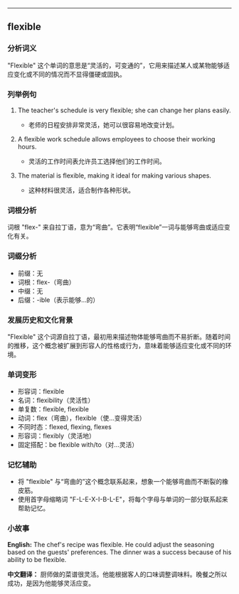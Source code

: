 
---------------
## flexible
### 分析词义
"Flexible" 这个单词的意思是“灵活的，可变通的”，它用来描述某人或某物能够适应变化或不同的情况而不显得僵硬或固执。

### 列举例句
1. The teacher's schedule is very flexible; she can change her plans easily.
   - 老师的日程安排非常灵活，她可以很容易地改变计划。
   
2. A flexible work schedule allows employees to choose their working hours.
   - 灵活的工作时间表允许员工选择他们的工作时间。
   
3. The material is flexible, making it ideal for making various shapes.
   - 这种材料很灵活，适合制作各种形状。

### 词根分析
词根 "flex-" 来自拉丁语，意为“弯曲”。它表明“flexible”一词与能够弯曲或适应变化有关。

### 词缀分析
- 前缀：无
- 词根：flex-（弯曲）
- 中缀：无
- 后缀：-ible（表示能够...的）

### 发展历史和文化背景
"Flexible" 这个词源自拉丁语，最初用来描述物体能够弯曲而不易折断。随着时间的推移，这个概念被扩展到形容人的性格或行为，意味着能够适应变化或不同的环境。

### 单词变形
- 形容词：flexible
- 名词：flexibility（灵活性）
- 单复数：flexible, flexible
- 动词：flex（弯曲），flexible（使...变得灵活）
- 不同时态：flexed, flexing, flexes
- 形容词：flexibly（灵活地）
- 固定搭配：be flexible with/to（对...灵活）

### 记忆辅助
- 将 "flexible" 与“弯曲的”这个概念联系起来，想象一个能够弯曲而不断裂的橡皮筋。
- 使用首字母缩略词 "F-L-E-X-I-B-L-E"，将每个字母与单词的一部分联系起来帮助记忆。

### 小故事
**English:**
The chef's recipe was flexible. He could adjust the seasoning based on the guests' preferences. The dinner was a success because of his ability to be flexible.

**中文翻译：**
厨师做的菜谱很灵活。他能根据客人的口味调整调味料。晚餐之所以成功，是因为他能够灵活应变。

